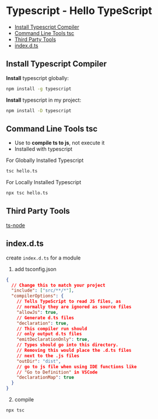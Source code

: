 # Typescript - Hello TypeScript

* [Install Typescript Compiler](#install-typescript-compiler)
* [Command Line Tools tsc](#command-line-tools-tsc)
* [Third Party Tools](#third-party-tools)
* [index.d.ts](#index.d.ts)

## Install Typescript Compiler

**Install** typescript globally:

```bash
npm install -g typescript
```

**Install** typescript in my project:

```bash
npm install -D typescript
```

## Command Line Tools tsc

- Use to **compile ts to js**, not execute it
- Installed with typescript

For Globally Installed Typescript

```sh
tsc hello.ts
```

For Locally Installed Typescript

```sh
npx tsc hello.ts
```

## Third Party Tools

[ts-node](typescript-ts-node.md)

## index.d.ts

create `index.d.ts` for a module

1. add tsconfig.json

```json
{
  // Change this to match your project
  "include": ["src/**/*"],
  "compilerOptions": {
    // Tells TypeScript to read JS files, as
    // normally they are ignored as source files
    "allowJs": true,
    // Generate d.ts files
    "declaration": true,
    // This compiler run should
    // only output d.ts files
    "emitDeclarationOnly": true,
    // Types should go into this directory.
    // Removing this would place the .d.ts files
    // next to the .js files
    "outDir": "dist",
    // go to js file when using IDE functions like
    // "Go to Definition" in VSCode
    "declarationMap": true
  }
}
```

2. compile

```sh
npx tsc
```


